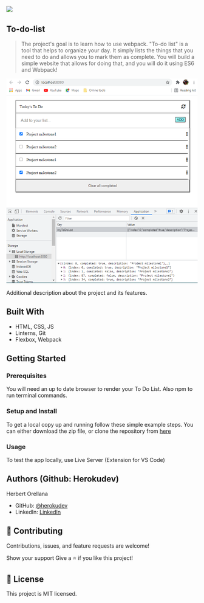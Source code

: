 ![](https://img.shields.io/badge/Microverse-blueviolet)

## To-do-list ##

> The project's goal is to learn how to use webpack. "To-do list" is a tool that helps to organize your day. It simply lists the things that you need to do and allows you to mark them as complete. You will build a simple website that allows for doing that, and you will do it using ES6 and Webpack!

![screenshot](./app_screenshot.png)

Additional description about the project and its features.


## Built With

- HTML, CSS, JS
- Linterns, Git
- Flexbox, Webpack


## Getting Started

### Prerequisites
You will need an up to date browser to render your To Do List. Also npm to run terminal commands.

### Setup and Install
To get a local copy up and running follow these simple example steps. You can either download the zip file, or clone the repository from [here](https://github.com/herokudev/to-do-list/tree/List-structure) 


### Usage
To test the app locally, use Live Server (Extension for VS Code)


## Authors (Github: Herokudev)
Herbert Orellana

- GitHub: [@herokudev](https://github.com/herokudev)
- LinkedIn: [LinkedIn](https://www.linkedin.com/in/herbert-armando-orellana-a0b50b34/)


## 🤝 Contributing
Contributions, issues, and feature requests are welcome!

Show your support
Give a ⭐️ if you like this project!


## 📝 License 
This project is MIT licensed.
